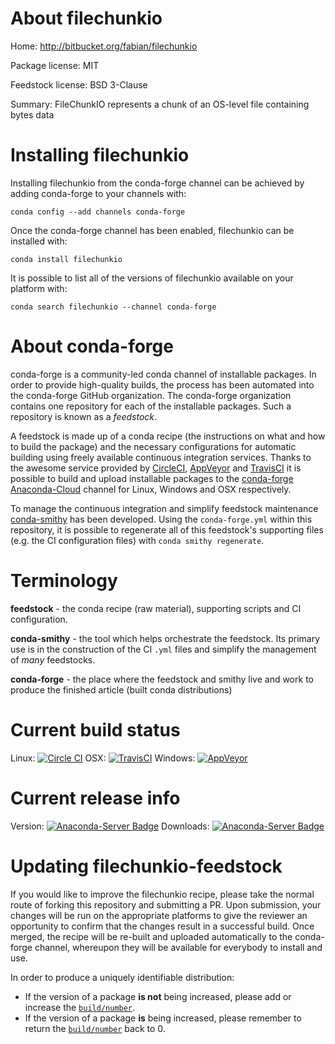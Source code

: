 About filechunkio
=================

Home: http://bitbucket.org/fabian/filechunkio

Package license: MIT

Feedstock license: BSD 3-Clause

Summary: FileChunkIO represents a chunk of an OS-level file containing bytes data



Installing filechunkio
======================

Installing filechunkio from the conda-forge channel can be achieved by adding conda-forge to your channels with:

```
conda config --add channels conda-forge
```

Once the conda-forge channel has been enabled, filechunkio can be installed with:

```
conda install filechunkio
```

It is possible to list all of the versions of filechunkio available on your platform with:

```
conda search filechunkio --channel conda-forge
```


About conda-forge
=================

conda-forge is a community-led conda channel of installable packages.
In order to provide high-quality builds, the process has been automated into the
conda-forge GitHub organization. The conda-forge organization contains one repository 
for each of the installable packages. Such a repository is known as a *feedstock*.

A feedstock is made up of a conda recipe (the instructions on what and how to build
the package) and the necessary configurations for automatic building using freely
available continuous integration services. Thanks to the awesome service provided by
[CircleCI](https://circleci.com/), [AppVeyor](http://www.appveyor.com/)
and [TravisCI](https://travis-ci.org/) it is possible to build and upload installable
packages to the [conda-forge](https://anaconda.org/conda-forge)
[Anaconda-Cloud](http://docs.anaconda.org/) channel for Linux, Windows and OSX respectively.

To manage the continuous integration and simplify feedstock maintenance
[conda-smithy](http://github.com/conda-forge/conda-smithy) has been developed.
Using the ``conda-forge.yml`` within this repository, it is possible to regenerate all of
this feedstock's supporting files (e.g. the CI configuration files) with ``conda smithy regenerate``.


Terminology
===========

**feedstock** - the conda recipe (raw material), supporting scripts and CI configuration.

**conda-smithy** - the tool which helps orchestrate the feedstock.
                   Its primary use is in the construction of the CI ``.yml`` files
                   and simplify the management of *many* feedstocks.

**conda-forge** - the place where the feedstock and smithy live and work to
                  produce the finished article (built conda distributions)

Current build status
====================

Linux: [![Circle CI](https://circleci.com/gh/conda-forge/filechunkio-feedstock.svg?style=svg)](https://circleci.com/gh/conda-forge/filechunkio-feedstock)
OSX: [![TravisCI](https://travis-ci.org/conda-forge/filechunkio-feedstock.svg?branch=master)](https://travis-ci.org/conda-forge/filechunkio-feedstock) 
Windows: [![AppVeyor](https://ci.appveyor.com/api/projects/status/github/conda-forge/filechunkio-feedstock?svg=True)](https://ci.appveyor.com/project/conda-forge/filechunkio-feedstock/branch/master)

Current release info
====================
Version: [![Anaconda-Server Badge](https://anaconda.org/conda-forge/filechunkio/badges/version.svg)](https://anaconda.org/conda-forge/filechunkio)
Downloads: [![Anaconda-Server Badge](https://anaconda.org/conda-forge/filechunkio/badges/downloads.svg)](https://anaconda.org/conda-forge/filechunkio)


Updating filechunkio-feedstock
==============================

If you would like to improve the filechunkio recipe, please take the normal
route of forking this repository and submitting a PR. Upon submission, your changes will
be run on the appropriate platforms to give the reviewer an opportunity to confirm that the
changes result in a successful build. Once merged, the recipe will be re-built and uploaded
automatically to the conda-forge channel, whereupon they will be available for everybody to
install and use.

In order to produce a uniquely identifiable distribution:
 * If the version of a package **is not** being increased, please add or increase
   the [``build/number``](http://conda.pydata.org/docs/building/meta-yaml.html#build-number-and-string). 
 * If the version of a package **is** being increased, please remember to return
   the [``build/number``](http://conda.pydata.org/docs/building/meta-yaml.html#build-number-and-string)
   back to 0.
